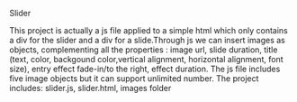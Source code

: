 Slider

This project is actually a js file applied to a simple html which only contains a div for the slider and a div for a slide.Through js we can insert images as objects, complementing all the properties : image url, slide duration, title (text, color, backgound color,vertical alignment, horizontal alignment, font size), entry effect fade-in/to the right, effect duration. The js file includes five image objects but it can support unlimited number. 
The project includes: slider.js, slider.html, images folder
